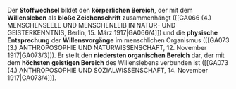 
Der **Stoffwechsel** bildet den **körperlichen Bereich**, der mit dem **Willensleben** als **bloße Zeichenschrift** zusammenhängt ([[GA066 (4.) MENSCHENSEELE UND MENSCHENLEIB IN NATUR- UND GEISTERKENNTNIS, Berlin, 15. März 1917|GA066/4]]) und die **physische Entsprechung** der **Willensvorgänge** im menschlichen Organismus ([[GA073 (3.) ANTHROPOSOPHIE UND NATURWISSENSCHAFT, 12. November 1917|GA073/3]]). Er stellt den **niedersten organischen Bereich** dar, der mit dem **höchsten geistigen Bereich** des Willenslebens verbunden ist ([[GA073 (4.) ANTHROPOSOPHIE UND SOZIALWISSENSCHAFT, 14. November 1917|GA073/4]]).
